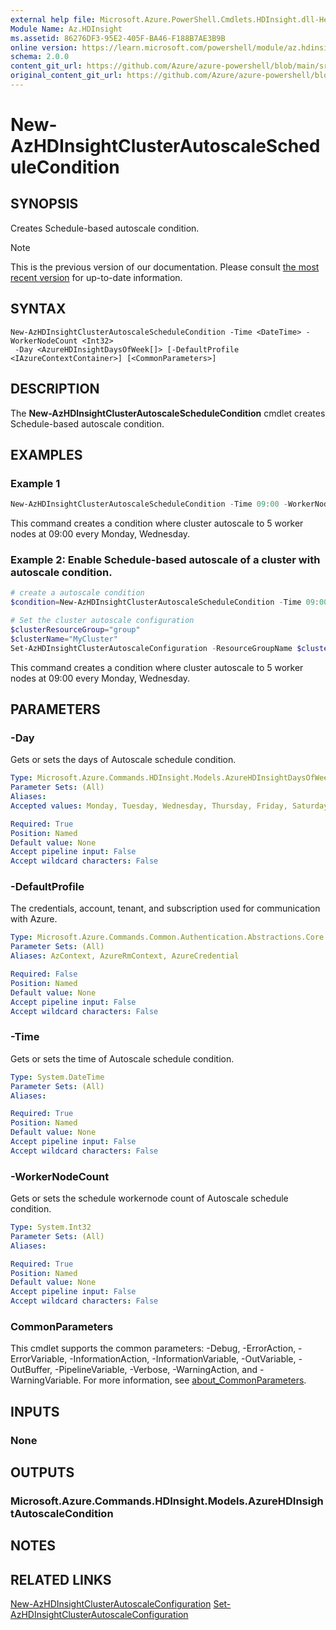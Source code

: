 ```yaml
---
external help file: Microsoft.Azure.PowerShell.Cmdlets.HDInsight.dll-Help.xml
Module Name: Az.HDInsight
ms.assetid: 86276DF3-95E2-405F-BA46-F188B7AE3B9B
online version: https://learn.microsoft.com/powershell/module/az.hdinsight/new-azhdinsightclusterautoscaleschedulecondition
schema: 2.0.0
content_git_url: https://github.com/Azure/azure-powershell/blob/main/src/HDInsight/HDInsight/help/New-AzHDInsightClusterAutoscaleScheduleCondition.md
original_content_git_url: https://github.com/Azure/azure-powershell/blob/main/src/HDInsight/HDInsight/help/New-AzHDInsightClusterAutoscaleScheduleCondition.md
---
```


# New-AzHDInsightClusterAutoscaleScheduleCondition

## SYNOPSIS
Creates Schedule-based autoscale condition.

> [!NOTE]
>This is the previous version of our documentation. Please consult [the most recent version](/powershell/module/az.hdinsight/new-azhdinsightclusterautoscaleschedulecondition) for up-to-date information.

## SYNTAX

```
New-AzHDInsightClusterAutoscaleScheduleCondition -Time <DateTime> -WorkerNodeCount <Int32>
 -Day <AzureHDInsightDaysOfWeek[]> [-DefaultProfile <IAzureContextContainer>] [<CommonParameters>]
```

## DESCRIPTION
The **New-AzHDInsightClusterAutoscaleScheduleCondition** cmdlet creates Schedule-based autoscale condition.

## EXAMPLES

### Example 1
```powershell
New-AzHDInsightClusterAutoscaleScheduleCondition -Time 09:00 -WorkerNodeCount 5 -Day Monday,Wednesday
```

This command creates a condition where cluster autoscale to 5 worker nodes at 09:00 every Monday, Wednesday.

### Example 2: Enable Schedule-based autoscale of a cluster with autoscale condition.
```powershell
# create a autoscale condition
$condition=New-AzHDInsightClusterAutoscaleScheduleCondition -Time 09:00 -WorkerNodeCount 5 -Day Monday,Wednesday

# Set the cluster autoscale configuration
$clusterResourceGroup="group"
$clusterName="MyCluster"
Set-AzHDInsightClusterAutoscaleConfiguration -ResourceGroupName $clusterResourceGroup -ClusterName $clusterName -Schedule -TimeZone "Pacific Standard Time" -Condition $condition
```

This command creates a condition where cluster autoscale to 5 worker nodes at 09:00 every Monday, Wednesday.

## PARAMETERS

### -Day
Gets or sets the days of Autoscale schedule condition.

```yaml
Type: Microsoft.Azure.Commands.HDInsight.Models.AzureHDInsightDaysOfWeek[]
Parameter Sets: (All)
Aliases:
Accepted values: Monday, Tuesday, Wednesday, Thursday, Friday, Saturday, Sunday

Required: True
Position: Named
Default value: None
Accept pipeline input: False
Accept wildcard characters: False
```

### -DefaultProfile
The credentials, account, tenant, and subscription used for communication with Azure.

```yaml
Type: Microsoft.Azure.Commands.Common.Authentication.Abstractions.Core.IAzureContextContainer
Parameter Sets: (All)
Aliases: AzContext, AzureRmContext, AzureCredential

Required: False
Position: Named
Default value: None
Accept pipeline input: False
Accept wildcard characters: False
```

### -Time
Gets or sets the time of Autoscale schedule condition.

```yaml
Type: System.DateTime
Parameter Sets: (All)
Aliases:

Required: True
Position: Named
Default value: None
Accept pipeline input: False
Accept wildcard characters: False
```

### -WorkerNodeCount
Gets or sets the schedule workernode count of Autoscale schedule condition.

```yaml
Type: System.Int32
Parameter Sets: (All)
Aliases:

Required: True
Position: Named
Default value: None
Accept pipeline input: False
Accept wildcard characters: False
```

### CommonParameters
This cmdlet supports the common parameters: -Debug, -ErrorAction, -ErrorVariable, -InformationAction, -InformationVariable, -OutVariable, -OutBuffer, -PipelineVariable, -Verbose, -WarningAction, and -WarningVariable. For more information, see [about_CommonParameters](http://go.microsoft.com/fwlink/?LinkID=113216).

## INPUTS

### None

## OUTPUTS

### Microsoft.Azure.Commands.HDInsight.Models.AzureHDInsightAutoscaleCondition

## NOTES

## RELATED LINKS

[New-AzHDInsightClusterAutoscaleConfiguration](./New-AzHDInsightClusterAutoscaleConfiguration.md)
[Set-AzHDInsightClusterAutoscaleConfiguration](./Set-AzHDInsightClusterAutoscaleConfiguration.md)
